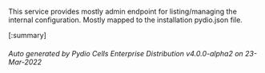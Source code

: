 






This service provides mostly admin endpoint for listing/managing the internal configuration. Mostly mapped to the installation pydio.json file.

[:summary]

###### Auto generated by Pydio Cells Enterprise Distribution v4.0.0-alpha2 on 23-Mar-2022

